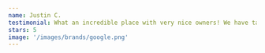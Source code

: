 ```yaml
---
name: Justin C.
testimonial: What an incredible place with very nice owners! We have taken our two girls to Friday night open gym twice and both times they have had an absolute blast!! The price for 2 hours of fun on a Friday night just can't be beat for what the facility has to offer!
stars: 5
image: '/images/brands/google.png'
---
```

